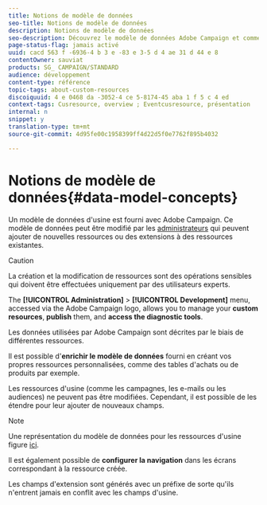 ```yaml
---
title: Notions de modèle de données
seo-title: Notions de modèle de données
description: Notions de modèle de données
seo-description: Découvrez le modèle de données Adobe Campaign et comment le modifier.
page-status-flag: jamais activé
uuid: cacd 563 f -6936-4 b 3 e -83 e 3-5 d 4 ae 31 d 44 e 8
contentOwner: sauviat
products: SG_ CAMPAIGN/STANDARD
audience: développement
content-type: référence
topic-tags: about-custom-resources
discoiquuid: 4 e 0468 da -3052-4 ce 5-8174-45 aba 1 f 5 c 4 ed
context-tags: Cusresource, overview ; Eventcusresource, présentation
internal: n
snippet: y
translation-type: tm+mt
source-git-commit: 4d95fe00c1958399ff4d22d5f0e7762f895b4032

---
```



# Notions de modèle de données{#data-model-concepts}

Un modèle de données d'usine est fourni avec Adobe Campaign. Ce modèle de données peut être modifié par les [administrateurs](../../administration/using/users-management.md#functional-administrators) qui peuvent ajouter de nouvelles ressources ou des extensions à des ressources existantes.

>[!CAUTION]
>
>La création et la modification de ressources sont des opérations sensibles qui doivent être effectuées uniquement par des utilisateurs experts.

The **[!UICONTROL Administration]** &gt; **[!UICONTROL Development]** menu, accessed via the Adobe Campaign logo, allows you to manage your **custom resources**, **publish** them, and **access the diagnostic tools**.

Les données utilisées par Adobe Campaign sont décrites par le biais de différentes ressources.

Il est possible d'**enrichir le modèle de données** fourni en créant vos propres ressources personnalisées, comme des tables d'achats ou de produits par exemple.

Les ressources d'usine (comme les campagnes, les e-mails ou les audiences) ne peuvent pas être modifiées. Cependant, il est possible de les étendre pour leur ajouter de nouveaux champs.

>[!NOTE]
>
>Une représentation du modèle de données pour les ressources d'usine figure [ici](https://docs.campaign.adobe.com/doc/standard/en/datamodel/datamodel.html).

Il est également possible de **configurer la navigation** dans les écrans correspondant à la ressource créée.

Les champs d'extension sont générés avec un préfixe de sorte qu'ils n'entrent jamais en conflit avec les champs d'usine.
